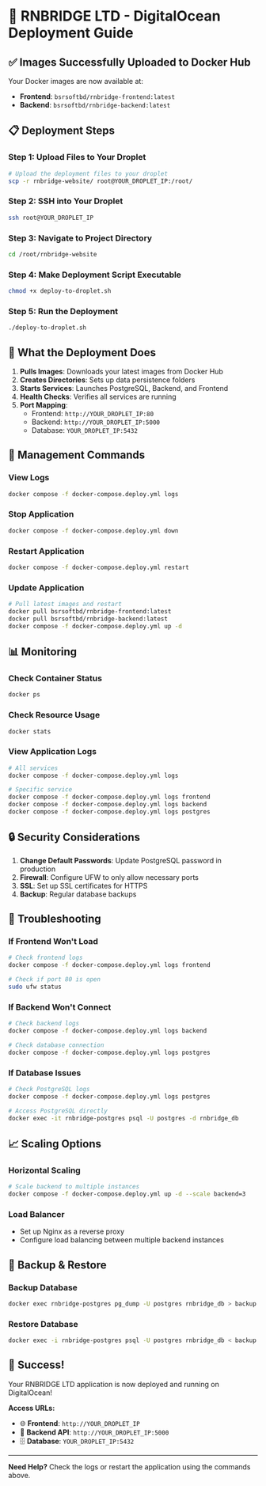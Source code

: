 # 🚀 RNBRIDGE LTD - DigitalOcean Deployment Guide

## ✅ **Images Successfully Uploaded to Docker Hub**

Your Docker images are now available at:
- **Frontend**: `bsrsoftbd/rnbridge-frontend:latest`
- **Backend**: `bsrsoftbd/rnbridge-backend:latest`

## 📋 **Deployment Steps**

### **Step 1: Upload Files to Your Droplet**

```bash
# Upload the deployment files to your droplet
scp -r rnbridge-website/ root@YOUR_DROPLET_IP:/root/
```

### **Step 2: SSH into Your Droplet**

```bash
ssh root@YOUR_DROPLET_IP
```

### **Step 3: Navigate to Project Directory**

```bash
cd /root/rnbridge-website
```

### **Step 4: Make Deployment Script Executable**

```bash
chmod +x deploy-to-droplet.sh
```

### **Step 5: Run the Deployment**

```bash
./deploy-to-droplet.sh
```

## 🎯 **What the Deployment Does**

1. **Pulls Images**: Downloads your latest images from Docker Hub
2. **Creates Directories**: Sets up data persistence folders
3. **Starts Services**: Launches PostgreSQL, Backend, and Frontend
4. **Health Checks**: Verifies all services are running
5. **Port Mapping**: 
   - Frontend: `http://YOUR_DROPLET_IP:80`
   - Backend: `http://YOUR_DROPLET_IP:5000`
   - Database: `YOUR_DROPLET_IP:5432`

## 🔧 **Management Commands**

### **View Logs**
```bash
docker compose -f docker-compose.deploy.yml logs
```

### **Stop Application**
```bash
docker compose -f docker-compose.deploy.yml down
```

### **Restart Application**
```bash
docker compose -f docker-compose.deploy.yml restart
```

### **Update Application**
```bash
# Pull latest images and restart
docker pull bsrsoftbd/rnbridge-frontend:latest
docker pull bsrsoftbd/rnbridge-backend:latest
docker compose -f docker-compose.deploy.yml up -d
```

## 📊 **Monitoring**

### **Check Container Status**
```bash
docker ps
```

### **Check Resource Usage**
```bash
docker stats
```

### **View Application Logs**
```bash
# All services
docker compose -f docker-compose.deploy.yml logs

# Specific service
docker compose -f docker-compose.deploy.yml logs frontend
docker compose -f docker-compose.deploy.yml logs backend
docker compose -f docker-compose.deploy.yml logs postgres
```

## 🔒 **Security Considerations**

1. **Change Default Passwords**: Update PostgreSQL password in production
2. **Firewall**: Configure UFW to only allow necessary ports
3. **SSL**: Set up SSL certificates for HTTPS
4. **Backup**: Regular database backups

## 🚨 **Troubleshooting**

### **If Frontend Won't Load**
```bash
# Check frontend logs
docker compose -f docker-compose.deploy.yml logs frontend

# Check if port 80 is open
sudo ufw status
```

### **If Backend Won't Connect**
```bash
# Check backend logs
docker compose -f docker-compose.deploy.yml logs backend

# Check database connection
docker compose -f docker-compose.deploy.yml logs postgres
```

### **If Database Issues**
```bash
# Check PostgreSQL logs
docker compose -f docker-compose.deploy.yml logs postgres

# Access PostgreSQL directly
docker exec -it rnbridge-postgres psql -U postgres -d rnbridge_db
```

## 📈 **Scaling Options**

### **Horizontal Scaling**
```bash
# Scale backend to multiple instances
docker compose -f docker-compose.deploy.yml up -d --scale backend=3
```

### **Load Balancer**
- Set up Nginx as a reverse proxy
- Configure load balancing between multiple backend instances

## 💾 **Backup & Restore**

### **Backup Database**
```bash
docker exec rnbridge-postgres pg_dump -U postgres rnbridge_db > backup.sql
```

### **Restore Database**
```bash
docker exec -i rnbridge-postgres psql -U postgres rnbridge_db < backup.sql
```

## 🎉 **Success!**

Your RNBRIDGE LTD application is now deployed and running on DigitalOcean!

**Access URLs:**
- 🌐 **Frontend**: `http://YOUR_DROPLET_IP`
- 🔧 **Backend API**: `http://YOUR_DROPLET_IP:5000`
- 🗄️ **Database**: `YOUR_DROPLET_IP:5432`

---

**Need Help?** Check the logs or restart the application using the commands above. 